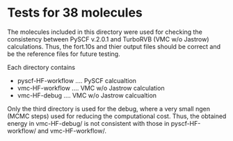 # Tests for 38 molecules

The molecules included in this directory were used for checking the consistency between PySCF v.2.0.1 and TurboRVB (VMC w/o Jastrow) calculations. Thus, the fort.10s and thier output files should be correct and be the reference files for future testing.

Each directory contains

- pyscf-HF-workflow  ....   PySCF calcualtion
- vmc-HF-workflow    ....   VMC w/o Jastrow calculation
- vmc-HF-debug       ....   VMC w/o Jastrow calcualtion

Only the third directory is used for the debug, where a very small ngen (MCMC steps) used for reducing the computational cost. Thus, the obtained energy in vmc-HF-debug/ is not consistent with those in pyscf-HF-workflow/ and vmc-HF-workflow/.